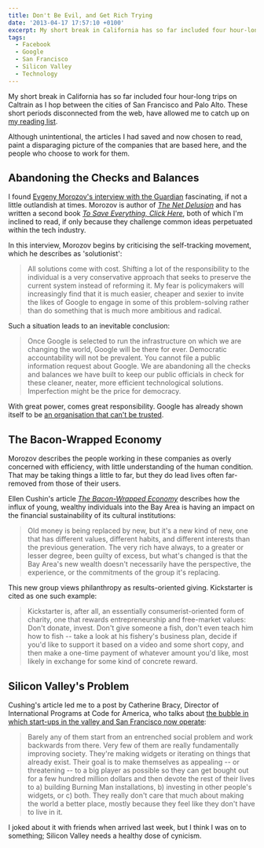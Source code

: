 ```yaml
---
title: Don't Be Evil, and Get Rich Trying
date: '2013-04-17 17:57:10 +0100'
excerpt: My short break in California has so far included four hour-long trips on Caltrain as I hop between the cities of San Francisco and Palo Alto. These short periods disconnected from the web, have allowed me to catch up on my reading list.
tags:
  - Facebook
  - Google
  - San Francisco
  - Silicon Valley
  - Technology
---
```

My short break in California has so far included four hour-long trips on Caltrain as I hop between the cities of San Francisco and Palo Alto. These short periods disconnected from the web, have allowed me to catch up on [my reading list][1].

Although unintentional, the articles I had saved and now chosen to read, paint a disparaging picture of the companies that are based here, and the people who choose to work for them.

## Abandoning the Checks and Balances
I found [Evgeny Morozov's interview with the Guardian][2] fascinating, if not a little outlandish at times. Morozov is author of <cite>[The Net Delusion][3]</cite> and has written a second book <cite>[To Save Everything, Click Here][4]</cite>, both of which I'm inclined to read, if only because they challenge common ideas perpetuated within the tech industry.

In this interview, Morozov begins by criticising the self-tracking movement, which he describes as 'solutionist':

> All solutions come with cost. Shifting a lot of the responsibility to the individual is a very conservative approach that seeks to preserve the current system instead of reforming it. My fear is policymakers will increasingly find that it is much easier, cheaper and sexier to invite the likes of Google to engage in some of this problem-solving rather than do something that is much more ambitious and radical.

Such a situation leads to an inevitable conclusion:

> Once Google is selected to run the infrastructure on which we are changing the world, Google will be there for ever. Democratic accountability will not be prevalent. You cannot file a public information request about Google. We are abandoning all the checks and balances we have built to keep our public officials in check for these cleaner, neater, more efficient technological solutions. Imperfection might be the price for democracy.

With great power, comes great responsibility. Google has already shown itself to be [an organisation that can't be trusted][5].

## The Bacon-Wrapped Economy
Morozov describes the people working in these companies as overly concerned with efficiency, with little understanding of the human condition. That may be taking things a little to far, but they do lead lives often far-removed from those of their users.

Ellen Cushin's article <cite>[The Bacon-Wrapped Economy][6]</cite> describes how the influx of young, wealthy individuals into the Bay Area is having an impact on the financial sustainability of its cultural institutions:

> Old money is being replaced by new, but it's a new kind of new, one that has different values, different habits, and different interests than the previous generation. The very rich have always, to a greater or lesser degree, been guilty of excess, but what's changed is that the Bay Area's new wealth doesn't necessarily have the perspective, the experience, or the commitments of the group it's replacing.

This new group views philanthropy as results-oriented giving. Kickstarter is cited as one such example:

> Kickstarter is, after all, an essentially consumerist-oriented form of charity, one that rewards entrepreneurship and free-market values: Don't donate, invest. Don't give someone a fish, don't even teach him how to fish -- take a look at his fishery's business plan, decide if you'd like to support it based on a video and some short copy, and then make a one-time payment of whatever amount you'd like, most likely in exchange for some kind of concrete reward.

## Silicon Valley's Problem
Cushing's article led me to a post by Catherine Bracy, Director of International Programs at Code for America, who talks about [the bubble in which start-ups in the valley and San Francisco now operate][7]:

> Barely any of them start from an entrenched social problem and work backwards from there. Very few of them are really fundamentally improving society. They're making widgets or iterating on things that already exist. Their goal is to make themselves as appealing -- or threatening -- to a big player as possible so they can get bought out for a few hundred million dollars and then devote the rest of their lives to a) building Burning Man installations, b) investing in other people's widgets, or c) both. They really don't care that much about making the world a better place, mostly because they feel like they don't have to live in it.

I joked about it with friends when arrived last week, but I think I was on to something; Silicon Valley needs a healthy dose of cynicism.

[1]: http://readability.com/paulrobertlloyd/favorites
[2]: http://www.guardian.co.uk/technology/2013/mar/09/evgeny-morozov-technology-solutionism-interview
[3]: http://netdelusion.com
[4]: http://clickherethebook.com
[5]: http://www.wired.com/threatlevel/2012/05/google-wifi-fcc-investigation/
[6]: http://www.eastbayexpress.com/oakland/the-bacon-wrapped-economy/Content?oid=3494301
[7]: http://cbracy.tumblr.com/post/39314979304/silicon-valleys-problem
